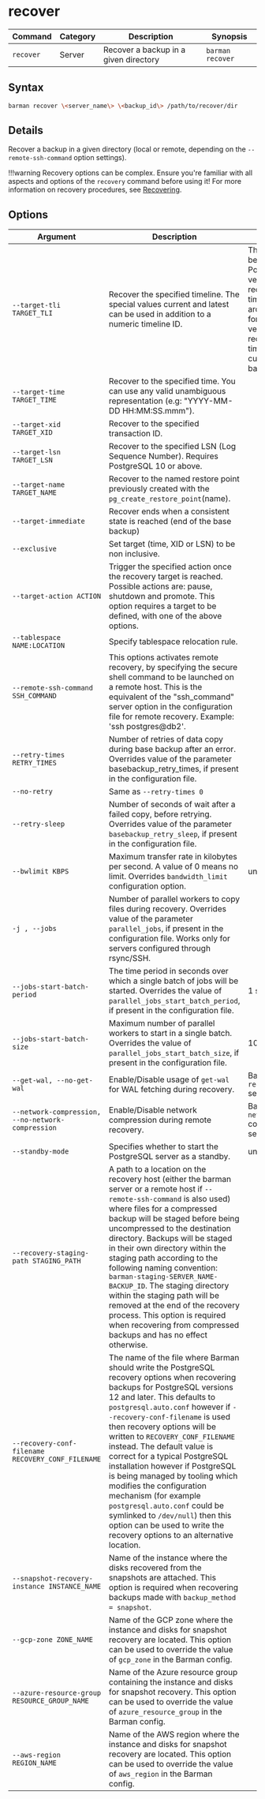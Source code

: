 # recover

|**Command** | **Category** |  **Description**| **Synopsis**|
|------------|--------------|-----------------|----------|
|`recover`|Server|Recover a backup in a given directory|`barman recover`|


## Syntax
```bash
barman recover \<server_name\> \<backup_id\> /path/to/recover/dir
```

## Details

Recover a backup in a given directory (local or remote, depending on the `--remote-ssh-command` option settings). 

!!!warning
    Recovery options can be complex.  Ensure you're familiar with all aspects and options of the `recovery` command before using it!  For more information on recovery procedures, see [Recovering](../../recovering/using_recovery.md).

## Options

|**Argument**|**Description**|**Default**|
|-------------|--------------|-----------|
|`--target-tli TARGET_TLI`|Recover the specified timeline. The special values current and latest can be used in addition to a numeric timeline ID.|The default behaviour for PostgreSQL versions >= 12 is to recover to the latest timeline in the WAL archive. The default for PostgreSQL versions < 12 is to recover along the timeline which was current when the backup was taken.||
|`--target-time TARGET_TIME`|Recover to the specified time. You can use any valid unambiguous representation (e.g: "YYYY-MM-DD HH:MM:SS.mmm").||
|`--target-xid TARGET_XID`|Recover to the specified transaction ID.||
|`--target-lsn TARGET_LSN`|Recover to the specified LSN (Log Sequence Number). Requires PostgreSQL 10 or above.||
|`--target-name TARGET_NAME`|Recover to the named restore point previously created with the `pg_create_restore_point`(name).||
|`--target-immediate`|Recover ends when a consistent state is reached (end of the base backup)||
|`--exclusive`|Set target (time, XID or LSN) to be non inclusive.||
|`--target-action ACTION`|Trigger the specified action once the recovery target is reached. Possible actions are: pause, shutdown and promote. This option requires a target to be defined, with one of the above options.||
|`--tablespace NAME:LOCATION`|Specify tablespace relocation rule.||
|`--remote-ssh-command SSH_COMMAND`|This options activates remote recovery, by specifying the secure shell command to be launched on a remote host. This is the equivalent of the "ssh_command" server option in the configuration file for remote recovery. Example: 'ssh postgres@db2'.||
|`--retry-times RETRY_TIMES`|Number of retries of data copy during base backup after an error. Overrides value of the parameter basebackup_retry_times, if present in the configuration file.||
|`--no-retry`|Same as `--retry-times 0`||
|`--retry-sleep`|Number of seconds of wait after a failed copy, before retrying. Overrides value of the parameter `basebackup_retry_sleep`, if present in the configuration file.||
|`--bwlimit KBPS`|Maximum transfer rate in kilobytes per second. A value of 0 means no limit. Overrides `bandwidth_limit` configuration option.|undefined|
|`-j , --jobs`|Number of parallel workers to copy files during recovery. Overrides value of the parameter `parallel_jobs`, if present in the configuration file. Works only for servers configured through rsync/SSH.||
|`--jobs-start-batch-period`|The time period in seconds over which a single batch of jobs will be started. Overrides the value of `parallel_jobs_start_batch_period`, if present in the configuration file.|1 second|
|`--jobs-start-batch-size`|Maximum number of parallel workers to start in a single batch. Overrides the value of `parallel_jobs_start_batch_size`, if present in the configuration file.|10 jobs|
|`--get-wal, --no-get-wal`|Enable/Disable usage of `get-wal` for WAL fetching during recovery.|Based on `recovery_options` setting.|
|`--network-compression, --no-network-compression`|Enable/Disable network compression during remote recovery.|Based on `network_compression` configuration setting.
|`--standby-mode`|Specifies whether to start the PostgreSQL server as a standby.|undefined|
|`--recovery-staging-path STAGING_PATH`|A path to a location on the recovery host (either the barman server or a remote host if `--remote-ssh-command` is also used) where files for a compressed backup will be staged before being uncompressed to the destination directory. Backups will be staged in their own directory within the staging path according to the following naming convention: `barman-staging-SERVER_NAME-BACKUP_ID`. The staging directory within the staging path will be removed at the end of the recovery process. This option is required when recovering from compressed backups and has no effect otherwise.||
|`--recovery-conf-filename RECOVERY_CONF_FILENAME`|The name of the file where Barman should write the PostgreSQL recovery options when recovering backups for PostgreSQL versions 12 and later. This defaults to `postgresql.auto.conf` however if `--recovery-conf-filename` is used then recovery options will be written to `RECOVERY_CONF_FILENAME` instead. The default value is correct for a typical PostgreSQL installation however if PostgreSQL is being managed by tooling which modifies the configuration mechanism (for example `postgresql.auto.conf` could be symlinked to `/dev/null`) then this option can be used to write the recovery options to an alternative location.||
|`--snapshot-recovery-instance INSTANCE_NAME`|Name of the instance where the disks recovered from the snapshots are attached. This option is required when recovering backups made with `backup_method = snapshot`.||
|`--gcp-zone ZONE_NAME`|Name of the GCP zone where the instance and disks for snapshot recovery are located. This option can be used to override the value of `gcp_zone` in the Barman config.||
|`--azure-resource-group RESOURCE_GROUP_NAME`|Name of the Azure resource group containing the instance and disks for snapshot recovery. This option can be used to override the value of `azure_resource_group` in the Barman config.||
|`--aws-region REGION_NAME`|Name of the AWS region where the instance and disks for snapshot recovery are located. This option can be used to override the value of `aws_region` in the Barman config.||